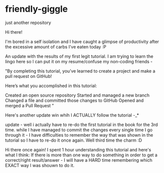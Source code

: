 # friendly-giggle
just another repository

Hi there!

I'm bored in a self isolation and I have caught a glimpse of productivity after the excessive amount of carbs I've eaten today :P

An update with the results of my first legit tutorial. I am trying to learn the lingo here so I can put it on my resume/confuse my non-coding friends - 

"By completing this tutorial, you’ve learned to create a project and make a pull request on GitHub!

Here’s what you accomplished in this tutorial:

Created an open source repository
Started and managed a new branch
Changed a file and committed those changes to GitHub
Opened and merged a Pull Request "

Here's another update win whih I ACTUALLY follow the tutorial -_*

update - well i actually have to re-do the first tutorial in the book for the 3rd time. while I have managed to commit the changes every single time I go through it - I have difficulties to remember the way that was shown in the tutorial so I have to re-do it once again. Well third time the charm :D

Hi there once again! I spent 1 hour understanding this tutorial and here's what I think:
If there is more than one way to do something in order to get a correct/right result/answer - I will have a HARD time remembering which EXACT way I was shouwn to do it.

